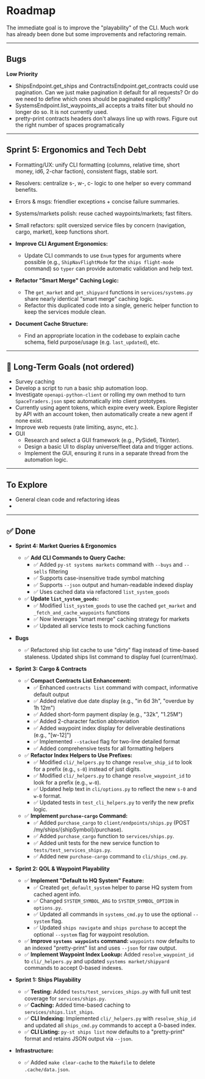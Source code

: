 # Roadmap

The immediate goal is to improve the "playability" of the CLI. Much work has already been done but some improvements and refactoring remain.

---

## Bugs

**Low Priority**

* ShipsEndpoint.get_ships and ContractsEndpoint.get_contracts could use pagination. Can we just make pagination it default for all requests? Or do we need to define which ones should be paginated explicitly?
* SystemsEndpoint.list_waypoints_all accepts a traits filter but should no longer do so. It is not currently used.
* pretty-print contracts headers don't always line up with rows. Figure out the right number of spaces programatically

---

## Sprint 5: Ergonomics and Tech Debt

* Formatting/UX: unify CLI formatting (columns, relative time, short money, id6, 2-char faction), consistent flags, stable sort.

* Resolvers: centralize s-, w-, c- logic to one helper so every command benefits.

* Errors & msgs: friendlier exceptions + concise failure summaries.

* Systems/markets polish: reuse cached waypoints/markets; fast filters.

* Small refactors: split oversized service files by concern (navigation, cargo, market), keep functions short.

* **Improve CLI Argument Ergonomics:**
    * Update CLI commands to use `Enum` types for arguments where possible (e.g., `ShipNavFlightMode` for the `ships flight-mode` command) so `typer` can provide automatic validation and help text.

* **Refactor "Smart Merge" Caching Logic:**
    * The `get_market` and `get_shipyard` functions in `services/systems.py` share nearly identical "smart merge" caching logic.
    * Refactor this duplicated code into a single, generic helper function to keep the services module clean.

* **Document Cache Structure:**
    * Find an appropriate location in the codebase to explain cache schema, field purpose/usage (e.g. `last_updated`), etc.

---

## 🔭 Long-Term Goals (not ordered)

* Survey caching
* Develop a script to run a basic ship automation loop.
* Investigate `openapi-python-client` or rolling my own method to turn `SpaceTraders.json` spec automatically into client prototypes.
* Currently using agent tokens, which expire every week. Explore Register by API with an account token, then automatically create a new agent if none exist.
* Improve web requests (rate limiting, async, etc.).
* GUI
    * Research and select a GUI framework (e.g., PySide6, Tkinter).
    * Design a basic UI to display universe/fleet data and trigger actions.
    * Implement the GUI, ensuring it runs in a separate thread from the automation logic.

---

## To Explore

* General clean code and refactoring ideas
*

---

## ✅ Done

* **Sprint 4: Market Queries & Ergonomics**
    * ✅ **Add CLI Commands to Query Cache:**
        * ✅ Added `py-st systems markets` command with `--buys` and `--sells` filtering
        * ✅ Supports case-insensitive trade symbol matching
        * ✅ Supports `--json` output and human-readable indexed display
        * ✅ Uses cached data via refactored `list_system_goods`
    * ✅ **Update `list_system_goods`:**
        * ✅ Modified `list_system_goods` to use the cached `get_market` and `_fetch_and_cache_waypoints` functions
        * ✅ Now leverages "smart merge" caching strategy for markets
        * ✅ Updated all service tests to mock caching functions

* **Bugs**
    * ✅ Refactored ship list cache to use "dirty" flag instead of time-based staleness. Updated ships list command to display fuel (current/max).

* **Sprint 3: Cargo & Contracts**
    * ✅ **Compact Contracts List Enhancement:**
        * ✅ Enhanced `contracts list` command with compact, informative default output
        * ✅ Added relative due date display (e.g., "in 6d 3h", "overdue by 1h 12m")
        * ✅ Added short-form payment display (e.g., "32k", "1.25M")
        * ✅ Added 2-character faction abbreviation
        * ✅ Added waypoint index display for deliverable destinations (e.g., "[w-12]")
        * ✅ Implemented `--stacked` flag for two-line detailed format
        * ✅ Added comprehensive tests for all formatting helpers
    * ✅ **Refactor Index Helpers to Use Prefixes:**
        * ✅ Modified `cli/_helpers.py` to change `resolve_ship_id` to look for a prefix (e.g., `s-0`) instead of just digits.
        * ✅ Modified `cli/_helpers.py` to change `resolve_waypoint_id` to look for a prefix (e.g., `w-0`).
        * ✅ Updated help text in `cli/options.py` to reflect the new `s-0` and `w-0` format.
        * ✅ Updated tests in `test_cli_helpers.py` to verify the new prefix logic.
    * ✅ **Implement `purchase-cargo` Command:**
        * ✅ Added `purchase_cargo` to `client/endpoints/ships.py` (POST /my/ships/{shipSymbol}/purchase).
        * ✅ Added `purchase_cargo` function to `services/ships.py`.
        * ✅ Added unit tests for the new service function to `tests/test_services_ships.py`.
        * ✅ Added new `purchase-cargo` command to `cli/ships_cmd.py`.

* **Sprint 2: QOL & Waypoint Playability**
    * ✅ **Implement "Default to HQ System" Feature:**
        * ✅ Created `get_default_system` helper to parse HQ system from cached agent info.
        * ✅ Changed `SYSTEM_SYMBOL_ARG` to `SYSTEM_SYMBOL_OPTION` in `options.py`.
        * ✅ Updated all commands in `systems_cmd.py` to use the optional `--system` flag.
        * ✅ Updated `ships navigate` and `ships purchase` to accept the optional `--system` flag for waypoint resolution.
    * ✅ **Improve `systems waypoints` command:** `waypoints` now defaults to an indexed "pretty-print" list and uses `--json` for raw output.
    * ✅ **Implement Waypoint Index Lookup:** Added `resolve_waypoint_id` to `cli/_helpers.py` and updated `systems market/shipyard` commands to accept 0-based indexes.

* **Sprint 1: Ships Playability**
    * ✅ **Testing:** Added `tests/test_services_ships.py` with full unit test coverage for `services/ships.py`.
    * ✅ **Caching:** Added time-based caching to `services/ships.list_ships`.
    * ✅ **CLI Indexing:** Implemented `cli/_helpers.py` with `resolve_ship_id` and updated all `ships_cmd.py` commands to accept a 0-based index.
    * ✅ **CLI Listing:** `py-st ships list` now defaults to a "pretty-print" format and retains JSON output via `--json`.

* **Infrastructure:**
    * ✅ Added `make clear-cache` to the `Makefile` to delete `.cache/data.json`.
